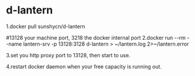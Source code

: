 # d-lantern

1.docker pull sunshycn/d-lantern

#13128 your machine port, 3218 the docker internal port
2.docker run --rm --name lantern-srv -p 13128:3128 d-lantern > ~/lantern.log 2>~/lantern.error

3.set you http proxy port to 13128, then start to use.

4.restart docker daemon when your free capacity is running out. 
